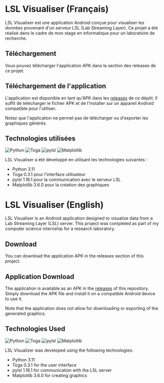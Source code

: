 # LSL Visualiser (Français)

LSL Visualiser est une application Android conçue pour visualiser les données provenant d'un serveur LSL (Lab Streaming
Layer). Ce projet a été réalisé dans le cadre de mon stage en informatique pour un laboratoire de recherche.

## Téléchargement

Vous pouvez télécharger l'application APK dans la section des releases de ce projet.

## Téléchargement de l'application

L'application est disponible en tant qu'APK dans les [releases](https://github.com/KyucraftV2/LSLVisualiser/releases) de
ce dépôt. Il suffit de télécharger le fichier APK et de l'installer sur un appareil Android compatible pour l'utiliser.

Notez que l'application ne permet pas de télécharger ou d'exporter les graphiques générés.

## Technologies utilisées

![Python](https://img.shields.io/badge/python-3.11-red)
![Toga](https://img.shields.io/badge/Toga-0.3.1-orange)
![pylsl](https://img.shields.io/badge/PyLSL-1.16.1-orange)
![Matplotlib](https://img.shields.io/badge/MatPlotLib-3.6.0-yellow)

LSL Visualiser a été développé en utilisant les technologies suivantes :

- Python 3.11
- Toga 0.3.1 pour l'interface utilisateur
- pylsl 1.16.1 pour la communication avec le serveur LSL
- Matplotlib 3.6.0 pour la création des graphiques

# LSL Visualiser (English)

LSL Visualiser is an Android application designed to visualize data from a Lab Streaming Layer (LSL) server. This
project was completed as part of my computer science internship for a research laboratory.

## Download

You can download the application APK in the releases section of this project.

## Application Download

The application is available as an APK in the [releases](https://github.com/KyucraftV2/LSLVisualiser/releases) of this
repository. Simply download the APK file and install it on a compatible Android device to use it.

Note that the application does not allow for downloading or exporting of the generated graphics.

## Technologies Used

![Python](https://img.shields.io/badge/python-3.11-red)
![Toga](https://img.shields.io/badge/Toga-0.3.1-orange)
![pylsl](https://img.shields.io/badge/PyLSL-1.16.1-orange)
![Matplotlib](https://img.shields.io/badge/MatPlotLib-3.6.0-yellow)

LSL Visualizer was developed using the following technologies:

- Python 3.11
- Toga 0.3.1 for the user interface
- pylsl 1.16.1 for communication with the LSL server
- Matplotlib 3.6.0 for creating graphics